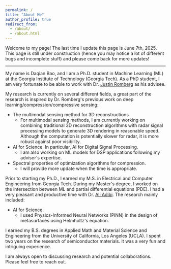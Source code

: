 ```yaml
---
permalink: /
title: "About Me"
author_profile: true
redirect_from: 
  - /about/
  - /about.html
---
```



Welcome to my page! The last time I update this page is June 7th, 2025. This page is still under construction (hence you may notice a lot of different bugs and incomplete stuff) and please come back for more updates!


--- 
My name is Daqian Bao, and I am a Ph.D. student in Machine Learning (ML) at the Georgia Institute of Technology (Georgia Tech). As a PhD student, I am very fortunate to be able to work with Dr. [Justin Romberg](https://jrom.ece.gatech.edu/) as his advisee.

My research is currently on several different fields, a great part of the research is inspired by Dr. Romberg's previous work on deep learning/compression/compressive sensing:
- The multimodal sensing method for 3D reconstructions.
  - For multimodal sensing methods, I am currently working on combining traditional 3D reconstruction algorithms with radar signal processing models to generate 3D rendering in reasonable speed. Although the computation is potentially slower for radar, it is more robust against poor visibility. 
- AI for Science. In particular, AI for Digital Signal Processing.
  - I am also working on ML models for DSP applications following my advisor's expertise.
- Spectral properties of optimization algorithms for compression.
  - I will provide more update when the time is appropriate.

Prior to starting my Ph.D., I earned my M.S. in Electrical and Computer Engineering from Georgia Tech. During my Master's degree, I worked on the intersection between ML and partial differential equations (PDE). I had a very pleasant and productive time with Dr. [Ali Adibi](https://ece.gatech.edu/directory/ali-adibi). The research mainly included:
- AI for Science.
  - I used Physics-Informed Neural Networks (PINN) in the design of metasurfaces using Helmholtz's equation.

I earned my B.S. degrees in Applied Math and Material Science and Engineering from the University of California, Los Angeles (UCLA). I spent two years on the research of semiconductor materials. It was a very fun and intriguing experience.

I am always open to discussing research and potential collaborations. Please feel free to reach out.